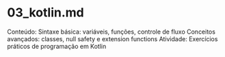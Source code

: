 # 03_kotlin.md

Conteúdo:
Sintaxe básica: variáveis, funções, controle de fluxo
Conceitos avançados: classes, null safety e extension functions
Atividade:
Exercícios práticos de programação em Kotlin
